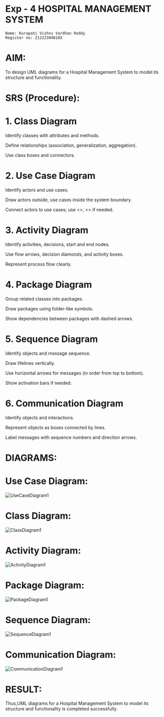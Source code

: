 # Exp - 4 HOSPITAL MANAGEMENT SYSTEM
```
Name: Kurapati Vishnu Vardhan Reddy
Register no: 212223040103
```

# AIM:
To design UML diagrams for a Hospital Management System to model its structure and functionality.


# SRS (Procedure):
# 1. Class Diagram
Identify classes with attributes and methods.

Define relationships (association, generalization, aggregation).

Use class boxes and connectors.

# 2. Use Case Diagram
Identify actors and use cases.

Draw actors outside, use cases inside the system boundary.

Connect actors to use cases; use <<include>>, <<extend>> if needed.

# 3. Activity Diagram
Identify activities, decisions, start and end nodes.

Use flow arrows, decision diamonds, and activity boxes.

Represent process flow clearly.

# 4. Package Diagram
Group related classes into packages.

Draw packages using folder-like symbols.

Show dependencies between packages with dashed arrows.

# 5. Sequence Diagram
Identify objects and message sequence.

Draw lifelines vertically.

Use horizontal arrows for messages (in order from top to bottom).

Show activation bars if needed.

# 6. Communication Diagram
Identify objects and interactions.

Represent objects as boxes connected by lines.

Label messages with sequence numbers and direction arrows.



# DIAGRAMS:
# Use Case Diagram:
![UseCaseDiagram1](https://github.com/user-attachments/assets/3314a23d-046f-4a93-8c77-54ae732ed745)

# Class Diagram:
![ClassDiagram1](https://github.com/user-attachments/assets/206b9abc-07d0-4bb1-8fe4-6f5b015c44dd)

# Activity Diagram:
![ActivityDiagram1](https://github.com/user-attachments/assets/4f56ec2d-c5cd-400e-a118-4fc680c7a214)

# Package Diagram:
![PackageDiagram1](https://github.com/user-attachments/assets/fa026e0d-9061-403e-b537-bf1fead26490)

# Sequence Diagram:
![SequenceDiagram1](https://github.com/user-attachments/assets/c2046a8c-6e4b-436f-b0f7-3e878220a7f5)

# Communication Diagram:
![CommunicationDiagram1](https://github.com/user-attachments/assets/c511c5ed-34f9-427f-ad3c-06ac6cf7f33d)

# RESULT:
Thus,UML diagrams for a Hospital Management System to model its structure and functionality is completed successfully.
